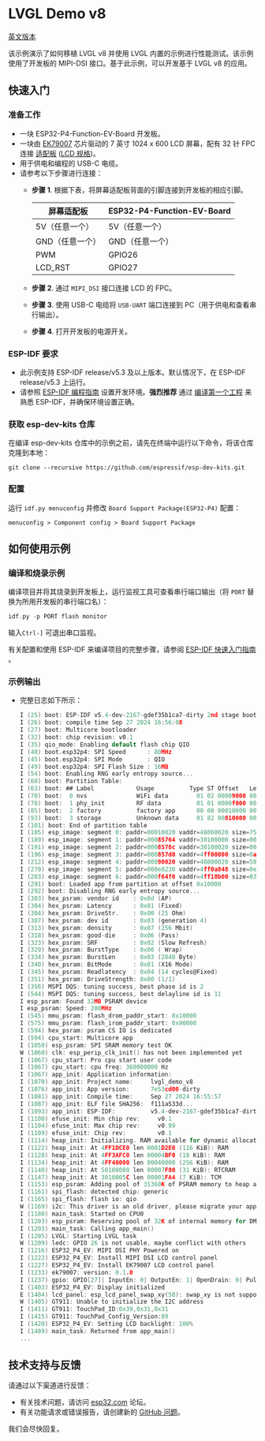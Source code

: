 # LVGL Demo v8

[英文版本](./README.md)

该示例演示了如何移植 LVGL v8 并使用 LVGL 内置的示例进行性能测试。该示例使用了开发板的 MIPI-DSI 接口。基于此示例，可以开发基于 LVGL v8 的应用。

## 快速入门

### 准备工作

* 一块 ESP32-P4-Function-EV-Board 开发板。
* 一块由 [EK79007](../../../../docs/_static/esp32-p4-function-ev-board/camera_display_datasheet/display_driver_chip_EK79007AD_datasheet.pdf) 芯片驱动的 7 英寸 1024 x 600 LCD 屏幕，配有 32 针 FPC 连接 [适配板](../../../../docs/_static/esp32-p4-function-ev-board/schematics/esp32-p4-function-ev-board-lcd-subboard-schematics.pdf) ([LCD 规格](../../../../docs/_static/esp32-p4-function-ev-board/camera_display_datasheet/display_datasheet.pdf))。
* 用于供电和编程的 USB-C 电缆。
* 请参考以下步骤进行连接：
    * **步骤 1**. 根据下表，将屏幕适配板背面的引脚连接到开发板的相应引脚。

        | 屏幕适配板            | ESP32-P4-Function-EV-Board |
        | -------------------- | -------------------------- |
        | 5V（任意一个）        | 5V（任意一个）              |
        | GND（任意一个）       | GND（任意一个）             |
        | PWM                  | GPIO26                     |
        | LCD_RST              | GPIO27                     |

    * **步骤 2**. 通过 `MIPI_DSI` 接口连接 LCD 的 FPC。
    * **步骤 3**. 使用 USB-C 电缆将 `USB-UART` 端口连接到 PC（用于供电和查看串行输出）。
    * **步骤 4**. 打开开发板的电源开关。

### ESP-IDF 要求

- 此示例支持 ESP-IDF release/v5.3 及以上版本。默认情况下，在 ESP-IDF release/v5.3 上运行。
- 请参照 [ESP-IDF 编程指南](https://docs.espressif.com/projects/esp-idf/zh_CN/latest/esp32/get-started/index.html) 设置开发环境。**强烈推荐** 通过 [编译第一个工程](https://docs.espressif.com/projects/esp-idf/zh_CN/latest/esp32/get-started/index.html#id8) 来熟悉 ESP-IDF，并确保环境设置正确。

### 获取 esp-dev-kits 仓库

在编译 esp-dev-kits 仓库中的示例之前，请先在终端中运行以下命令，将该仓库克隆到本地：

```
git clone --recursive https://github.com/espressif/esp-dev-kits.git
```

### 配置


运行 ``idf.py menuconfig`` 并修改 ``Board Support Package(ESP32-P4)`` 配置：

```
menuconfig > Component config > Board Support Package
```

## 如何使用示例


### 编译和烧录示例

编译项目并将其烧录到开发板上，运行监视工具可查看串行端口输出（将 `PORT` 替换为所用开发板的串行端口名）：

```c
idf.py -p PORT flash monitor
```

输入``Ctrl-]`` 可退出串口监视。

有关配置和使用 ESP-IDF 来编译项目的完整步骤，请参阅 [ESP-IDF 快速入门指南](https://docs.espressif.com/projects/esp-idf/zh_CN/latest/esp32/get-started/index.html) 。

### 示例输出

- 完整日志如下所示：

    ```c
    I (25) boot: ESP-IDF v5.4-dev-2167-gdef35b1ca7-dirty 2nd stage bootloader
    I (26) boot: compile time Sep 27 2024 16:56:08
    I (27) boot: Multicore bootloader
    I (32) boot: chip revision: v0.1
    I (35) qio_mode: Enabling default flash chip QIO
    I (40) boot.esp32p4: SPI Speed      : 80MHz
    I (45) boot.esp32p4: SPI Mode       : QIO
    I (49) boot.esp32p4: SPI Flash Size : 16MB
    I (54) boot: Enabling RNG early entropy source...
    I (60) boot: Partition Table:
    I (63) boot: ## Label            Usage          Type ST Offset   Length
    I (70) boot:  0 nvs              WiFi data        01 02 00009000 00006000
    I (78) boot:  1 phy_init         RF data          01 01 0000f000 00001000
    I (85) boot:  2 factory          factory app      00 00 00010000 00800000
    I (93) boot:  3 storage          Unknown data     01 82 00810000 00700000
    I (101) boot: End of partition table
    I (105) esp_image: segment 0: paddr=00010020 vaddr=48060020 size=7573ch (481084) map
    I (189) esp_image: segment 1: paddr=00085764 vaddr=30100000 size=00020h (    32) load
    I (191) esp_image: segment 2: paddr=0008578c vaddr=30100020 size=0003ch (    60) load
    I (196) esp_image: segment 3: paddr=000857d0 vaddr=4ff00000 size=0a848h ( 43080) load
    I (212) esp_image: segment 4: paddr=00090020 vaddr=48000020 size=58208h (360968) map
    I (270) esp_image: segment 5: paddr=000e8230 vaddr=4ff0a848 size=0e2b8h ( 58040) load
    I (283) esp_image: segment 6: paddr=000f64f0 vaddr=4ff18b00 size=031b4h ( 12724) load
    I (291) boot: Loaded app from partition at offset 0x10000
    I (292) boot: Disabling RNG early entropy source...
    I (303) hex_psram: vendor id    : 0x0d (AP)
    I (304) hex_psram: Latency      : 0x01 (Fixed)
    I (304) hex_psram: DriveStr.    : 0x00 (25 Ohm)
    I (307) hex_psram: dev id       : 0x03 (generation 4)
    I (313) hex_psram: density      : 0x07 (256 Mbit)
    I (318) hex_psram: good-die     : 0x06 (Pass)
    I (323) hex_psram: SRF          : 0x02 (Slow Refresh)
    I (329) hex_psram: BurstType    : 0x00 ( Wrap)
    I (334) hex_psram: BurstLen     : 0x03 (2048 Byte)
    I (340) hex_psram: BitMode      : 0x01 (X16 Mode)
    I (345) hex_psram: Readlatency  : 0x04 (14 cycles@Fixed)
    I (351) hex_psram: DriveStrength: 0x00 (1/1)
    I (356) MSPI DQS: tuning success, best phase id is 2
    I (544) MSPI DQS: tuning success, best delayline id is 11
    I esp_psram: Found 32MB PSRAM device
    I esp_psram: Speed: 200MHz
    I (545) mmu_psram: flash_drom_paddr_start: 0x10000
    I (575) mmu_psram: flash_irom_paddr_start: 0x90000
    I (594) hex_psram: psram CS IO is dedicated
    I (594) cpu_start: Multicore app
    I (1050) esp_psram: SPI SRAM memory test OK
    W (1060) clk: esp_perip_clk_init() has not been implemented yet
    I (1067) cpu_start: Pro cpu start user code
    I (1067) cpu_start: cpu freq: 360000000 Hz
    I (1067) app_init: Application information:
    I (1070) app_init: Project name:     lvgl_demo_v8
    I (1076) app_init: App version:      7e53cd00-dirty
    I (1081) app_init: Compile time:     Sep 27 2024 16:55:57
    I (1087) app_init: ELF file SHA256:  f111a533d...
    I (1093) app_init: ESP-IDF:          v5.4-dev-2167-gdef35b1ca7-dirty
    I (1100) efuse_init: Min chip rev:     v0.1
    I (1104) efuse_init: Max chip rev:     v0.99 
    I (1109) efuse_init: Chip rev:         v0.1
    I (1114) heap_init: Initializing. RAM available for dynamic allocation:
    I (1122) heap_init: At 4FF1DCE0 len 0001D2E0 (116 KiB): RAM
    I (1128) heap_init: At 4FF3AFC0 len 00004BF0 (18 KiB): RAM
    I (1134) heap_init: At 4FF40000 len 00040000 (256 KiB): RAM
    I (1140) heap_init: At 50108080 len 00007F80 (31 KiB): RTCRAM
    I (1147) heap_init: At 3010005C len 00001FA4 (7 KiB): TCM
    I (1153) esp_psram: Adding pool of 31360K of PSRAM memory to heap allocator
    I (1161) spi_flash: detected chip: generic
    I (1165) spi_flash: flash io: qio
    W (1169) i2c: This driver is an old driver, please migrate your application code to adapt `driver/i2c_master.h`
    I (1180) main_task: Started on CPU0
    I (1203) esp_psram: Reserving pool of 32K of internal memory for DMA/internal allocations
    I (1203) main_task: Calling app_main()
    I (1205) LVGL: Starting LVGL task
    W (1209) ledc: GPIO 26 is not usable, maybe conflict with others
    I (1216) ESP32_P4_EV: MIPI DSI PHY Powered on
    I (1222) ESP32_P4_EV: Install MIPI DSI LCD control panel
    I (1227) ESP32_P4_EV: Install EK79007 LCD control panel
    I (1233) ek79007: version: 0.1.0
    I (1237) gpio: GPIO[27]| InputEn: 0| OutputEn: 1| OpenDrain: 0| Pullup: 0| Pulldown: 0| Intr:0 
    I (1403) ESP32_P4_EV: Display initialized
    E (1404) lcd_panel: esp_lcd_panel_swap_xy(50): swap_xy is not supported by this panel
    W (1405) GT911: Unable to initialize the I2C address
    I (1411) GT911: TouchPad_ID:0x39,0x31,0x31
    I (1415) GT911: TouchPad_Config_Version:89
    I (1420) ESP32_P4_EV: Setting LCD backlight: 100%
    I (1489) main_task: Returned from app_main()
    ...
    ```

## 技术支持与反馈

请通过以下渠道进行反馈：

- 有关技术问题，请访问 [esp32.com](https://esp32.com/viewforum.php?f=22) 论坛。
- 有关功能请求或错误报告，请创建新的 [GitHub 问题](https://github.com/espressif/esp-dev-kits/issues)。


我们会尽快回复。